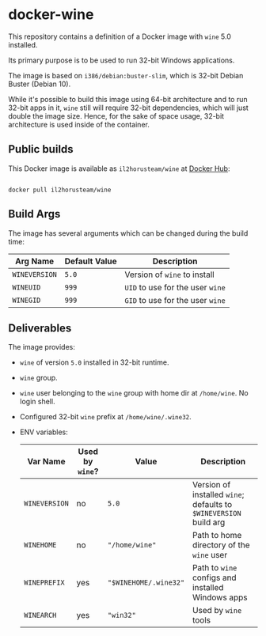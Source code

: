 # docker-wine

This repository contains a definition of a Docker image with `wine` 5.0 installed.

Its primary purpose is to be used to run 32-bit Windows applications.

The image is based on `i386/debian:buster-slim`, which is 32-bit Debian Buster (Debian 10).

While it's possible to build this image using 64-bit architecture and to run 32-bit apps in it, `wine` still will require 32-bit dependencies, which will just double the image size. Hence, for the sake of space usage, 32-bit architecture is used inside of the container.


## Public builds

This Docker image is available as `il2horusteam/wine` at [Docker Hub](https://hub.docker.com/r/il2horusteam/wine):

``` shell

docker pull il2horusteam/wine

```


## Build Args

The image has several arguments which can be changed during the build time:

| Arg Name      | Default Value | Description                      |
| ------------- | ------------- | -------------------------------- |
| `WINEVERSION` | `5.0`         | Version of `wine` to install     |
| `WINEUID`     | `999`         | `UID` to use for the user `wine` |
| `WINEGID`     | `999`         | `GID` to use for the user `wine` |


## Deliverables

The image provides:

* `wine` of version `5.0` installed in 32-bit runtime.
* `wine` group.
* `wine` user belonging to the `wine` group with home dir at `/home/wine`. No login shell.
* Configured 32-bit `wine` prefix at `/home/wine/.wine32`.
* ENV variables:

  | Var Name       | Used by `wine`? | Value                 | Description |
  | -------------- | --------------- | --------------------- | ----------- |
  | `WINEVERSION`  | no              | `5.0`                 | Version of installed `wine`; defaults to `$WINEVERSION` build arg |
  | `WINEHOME`     | no              | `"/home/wine"`        | Path to home directory of the `wine` user |
  | `WINEPREFIX`   | yes             | `"$WINEHOME/.wine32"` | Path to `wine` configs and installed Windows apps |
  | `WINEARCH`     | yes             | `"win32"`             | Used by `wine` tools |

